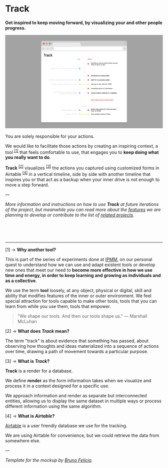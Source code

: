 # Track

**Get inspired to keep moving forward, by visualizing your and other people progress.**

![mockup image](mockup.jpg)

You are solely responsible for your actions.

We would like to facilitate those actions by creating an inspiring context, a tool <sup>[[1]](#footnote1)</sup> that feels comfortable to use, that engages you to **keep doing what you really want to do**. 

**Track** <sup>[[2]](#footnote2)</sup> visualizes <sup>[[3]](#footnote3)</sup> the actions you captured using customized forms in Airtable <sup>[[4]](#footnote4)</sup> in a vertical timeline, side by side with another timeline that inspires you or that act as a backup when your inner drive is not enough to move a step forward.

—

*More information and instructions on how to use **Track** at future iterations of the project, but meanwhile you can read more about the [features](features.md) we are planning to develop or contribute to the list of [related projects](https://github.com/danielarmengolaltayo/track/issues/1).*

<br><br><br>

---

<a id="footnote1">[1]</a> → **Why another tool?**

This is part of the series of experiments done at [IPMM](https://github.com/interplanetarymindmap), on our personal quest to understand how we can use and adapt existent tools or develop new ones that meet our need to **become more effective in how we use time and energy, in order to keep learning and growing as individuals and as a collective**.

We use the term **tool** loosely, at any object, physical or digital, skill and ability that modifies features of the inner or outer environment. We feel special attraction for tools capable to make other tools, tools that you can learn from while you use them, tools that empower.

> "We shape our tools. And then our tools shape us." — Marshall McLuhan

<a id="footnote2">[2]</a> → **What does *Track* mean?**

The term "track" is about evidence that something has passed, about observing how thoughts and ideas materialized into a sequence of actions over time, drawing a path of movement towards a particular purpose.

<a id="footnote3">[3]</a> → **What is *Track*?**

**Track** is a render for a database.

We define **render** as the form information takes when we visualize and process it in a context designed for a specific use. 

We approach information and render as separate but interconnected entities, allowing us to display the same dataset in multiple ways or process different information using the same algorithm.

<a id="footnote4">[4]</a> → **What is *Airtable*?**

[Airtable](https://airtable.com/) is a user friendly database we use for the tracking. 

We are using Airtable for convenience, but we could retrieve the data from somewhere else.

—

*Template for the mockup by [Bruno Felicio](https://dribbble.com/shots/1126404-Flat-Chrome).*